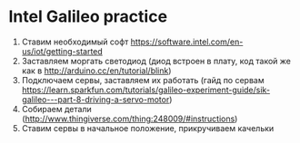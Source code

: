 Intel Galileo practice
=======================

1. Ставим необходимый софт https://software.intel.com/en-us/iot/getting-started
2. Заставляем моргать светодиод (диод встроен в плату, код такой же как в http://arduino.cc/en/tutorial/blink)
3. Подключаем сервы, заставляем их работать (гайд по сервам https://learn.sparkfun.com/tutorials/galileo-experiment-guide/sik-galileo---part-8-driving-a-servo-motor)
4. Собираем детали (http://www.thingiverse.com/thing:248009/#instructions)
5. Ставим сервы в начальное положение, прикручиваем качельки

